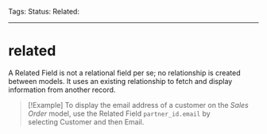 > 

Tags: 
Status: 
Related: 

___

# related

A Related Field is not a relational field per se; no relationship is created between models. It uses an existing relationship to fetch and display information from another record.

> [!Example]
To display the email address of a customer on the _Sales Order_ model, use the Related Field `partner_id.email` by selecting Customer and then Email.